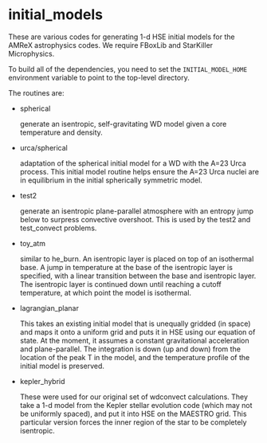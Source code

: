 # initial_models

These are various codes for generating 1-d HSE initial models for the
AMReX astrophysics codes.  We require FBoxLib and StarKiller
Microphysics.

To build all of the dependencies, you need to set the
`INITIAL_MODEL_HOME` environment variable to point to the top-level
directory.

The routines are:

  * spherical

    generate an isentropic, self-gravitating WD model given a core
    temperature and density.


  * urca/spherical

    adaptation of the spherical initial model for a WD with the A=23
    Urca process. This initial model routine helps ensure the A=23
    Urca nuclei are in equilibrium in the initial spherically
    symmetric model.


  * test2

    generate an isentropic plane-parallel atmosphere with an entropy
    jump below to surpress convective overshoot.  This is used by the
    test2 and test_convect problems.


  * toy_atm

    similar to he_burn.  An isentropic layer is placed on top of an
    isothermal base.  A jump in temperature at the base of the
    isentropic layer is specified, with a linear transition between
    the base and isentropic layer.  The isentropic layer is continued
    down until reaching a cutoff temperature, at which point the model
    is isothermal.


  * lagrangian_planar

    This takes an existing initial model that is unequally gridded (in
    space) and maps it onto a uniform grid and puts it in HSE using
    our equation of state.  At the moment, it assumes a constant
    gravitational acceleration and plane-parallel.  The integration is
    down (up and down) from the location of the peak T in the model,
    and the temperature profile of the initial model is preserved.


  * kepler_hybrid

    These were used for our original set of wdconvect calculations.
    They take a 1-d model from the Kepler stellar evolution code
    (which may not be uniformly spaced), and put it into HSE on the
    MAESTRO grid.  This particular version forces the inner region of
    the star to be completely isentropic.

